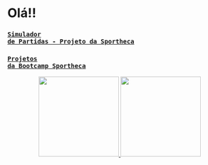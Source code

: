 # Olá!!
### <code>[Simulador de Partidas - Projeto da Sportheca](https://github.com/wellingtonhiago/Sportheca-Simulador-Partidas)</code>
  ### <code>[Projetos da Bootcamp Sportheca](https://github.com/wellingtonhiago/Sportheca-Bootcamps)</code>
<div align="center">
  <a href="https://github.com/wellingtonhiago">
  <img height="180em" src="https://github-readme-stats.vercel.app/api?username=wellingtonhiago&show_icons=true&theme=tokyonight&include_all_commits=true&count_private=true"/>
  <img height="180em" src="https://github-readme-stats.vercel.app/api/top-langs/?username=wellingtonhiago&layout=compact&langs_count=7&theme=tokyonight"/>
</div>
